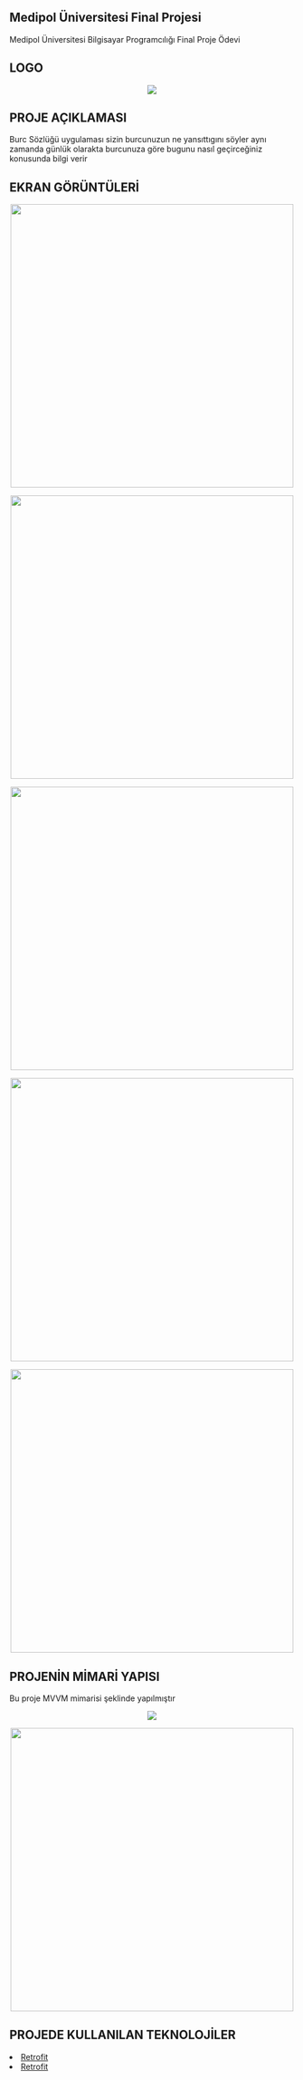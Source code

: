 ## Medipol Üniversitesi Final Projesi
Medipol Üniversitesi Bilgisayar Programcılığı Final Proje Ödevi

## LOGO
<p align="center"><img src="https://raw.githubusercontent.com/antonygulce/BurcSozlugu2/master/app/src/main/res/mipmap-xxxhdpi/ic_launcher.png "/>
</p>

## PROJE AÇIKLAMASI 
Burc Sözlüğü uygulaması sizin burcunuzun ne yansıttıgını söyler aynı zamanda günlük olarakta burcunuza göre bugunu nasıl geçirceğiniz konusunda bilgi verir

## EKRAN GÖRÜNTÜLERİ

<p align="center"><img src="https://raw.githubusercontent.com/antonygulce/BurcSozlugu2/master/screens/EkranGörüntüsü1.png "  height ="500"/></p>

<p align="center"><img src="https://raw.githubusercontent.com/antonygulce/BurcSozlugu2/master/screens/EkranGörüntüsü2.png " height ="500" /></p>

<p align="center"><img src="https://raw.githubusercontent.com/antonygulce/BurcSozlugu2/master/screens/EkranGörüntüsü3.png "  height ="500" /></p>

<p align="center"><img src="https://raw.githubusercontent.com/antonygulce/BurcSozlugu2/master/screens/EkranGörüntüsü4.png "  height ="500" /></p>

<p align="center"><img src="https://raw.githubusercontent.com/antonygulce/BurcSozlugu2/master/screens/EkranGörüntüsü5.png "  height ="500" /></p>


## PROJENİN MİMARİ YAPISI
Bu proje MVVM mimarisi şeklinde yapılmıştır

<p align="center"><img src="https://camo.githubusercontent.com/be9b0e8eb62e13a031031fb16e99f33c647da47908a21f451cb00d2c99fb9b31/68747470733a2f2f646576656c6f7065722e616e64726f69642e636f6d2f746f7069632f6c69627261726965732f6172636869746563747572652f696d616765732f66696e616c2d6172636869746563747572652e706e67
 "/></p>
 
 
 <p align="center"><img src=" https://raw.githubusercontent.com/antonygulce/BurcSozlugu2/master/screens/mimariyapi.png "  height ="500"/></p>
 
 
 ## PROJEDE KULLANILAN TEKNOLOJİLER
 
 <li><a href=" https://medium.com/gdgtekirdag/android-ile-retrofit-kullanımı-spacexdata-71a5117666d1 ">Retrofit</a></li>
 
  <li><a href="  https://medium.com/@ecemokan/android-uygulama-geliştirenler-için-reaktif-programlama-rxjava-ve-rxandroid-856d246dd391 ">Retrofit</a></li>
